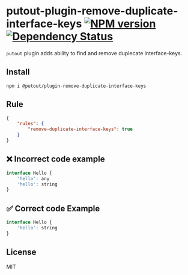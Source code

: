 # putout-plugin-remove-duplicate-interface-keys [![NPM version][NPMIMGURL]][NPMURL] [![Dependency Status][DependencyStatusIMGURL]][DependencyStatusURL]

[NPMIMGURL]:                https://img.shields.io/npm/v/@putout/plugin-remove-duplicate-interface-keys.svg?style=flat&longCache=true
[NPMURL]:                   https://npmjs.org/package/@putout/plugin-remove-duplicate-interface-keys"npm"

[DependencyStatusURL]:      https://david-dm.org/coderaiser/putout?path=packages/plugin-remove-duplicate-interface-keys
[DependencyStatusIMGURL]:   https://david-dm.org/coderaiser/putout.svg?path=packages/plugin-remove-duplicate-interface-keys

`putout` plugin adds ability to find and remove duplecate interface-keys.

## Install

```
npm i @putout/plugin-remove-duplicate-interface-keys
```

## Rule

```json
{
    "rules": {
        "remove-duplicate-interface-keys": true
    }
}
```

## ❌ Incorrect code example

```js
interface Hello {
    'hello': any
    'hello': string
}
```

## ✅ Correct code Example

```js
interface Hello {
    'hello': string
}
```

## License

MIT

